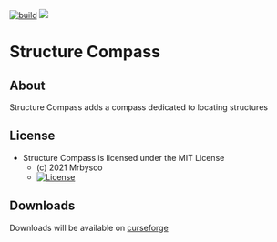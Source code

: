 [![build](https://github.com/Mrbysco/StructureCompass/actions/workflows/build.yml/badge.svg)](https://github.com/Mrbysco/StructureCompass/actions/workflows/build.yml) [![](http://cf.way2muchnoise.eu/versions/319598.svg)](https://www.curseforge.com/minecraft/mc-mods/structure-compass)
# Structure Compass #

## About ##
Structure Compass adds a compass dedicated to locating structures

## License ##
* Structure Compass is licensed under the MIT License
  - (c) 2021 Mrbysco
  - [![License](https://img.shields.io/badge/License-MIT-red.svg?style=flat)](http://opensource.org/licenses/MIT)
  
## Downloads ##
Downloads will be available on [curseforge](https://www.curseforge.com/minecraft/mc-mods/structure-compass)
